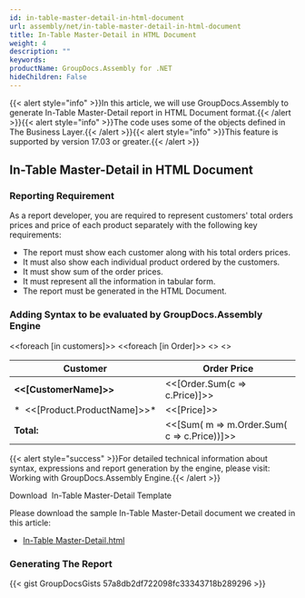 ```yaml
---
id: in-table-master-detail-in-html-document
url: assembly/net/in-table-master-detail-in-html-document
title: In-Table Master-Detail in HTML Document
weight: 4
description: ""
keywords: 
productName: GroupDocs.Assembly for .NET
hideChildren: False
---
```

{{< alert style="info" >}}In this article, we will use GroupDocs.Assembly to generate In-Table Master-Detail report in HTML Document format.{{< /alert >}}{{< alert style="info" >}}The code uses some of the objects defined in The Business Layer.{{< /alert >}}{{< alert style="info" >}}This feature is supported by version 17.03 or greater.{{< /alert >}}

## In-Table Master-Detail in HTML Document

### Reporting Requirement

As a report developer, you are required to represent customers' total orders prices and price of each product separately with the following key requirements:

*   The report must show each customer along with his total orders prices.
*   It must also show each individual product ordered by the customers.
*   It must show sum of the order prices.
*   It must represent all the information in tabular form.
*   The report must be generated in the HTML Document.

### Adding Syntax to be evaluated by GroupDocs.Assembly Engine

<<foreach \[in customers\]>> <<foreach \[in Order\]>> <</foreach>> <</foreach>>

| Customer | Order Price |
| --- | --- |
| **<<\[CustomerName\]>>** | <<\[Order.Sum(c => c.Price)\]>> |
| *  <<\[Product.ProductName\]>>* | <<\[Price\]>> |
| **Total:** | <<\[Sum( m => m.Order.Sum( c => c.Price))\]>> |

{{< alert style="success" >}}For detailed technical information about syntax, expressions and report generation by the engine, please visit: Working with GroupDocs.Assembly Engine.{{< /alert >}}

Download  In-Table Master-Detail Template

Please download the sample In-Table Master-Detail document we created in this article:

*   [In-Table Master-Detail.html](https://github.com/groupdocs-assembly/GroupDocs.Assembly-for-.NET/blob/master/Examples/Data/Source/HTML%20Templates/In-Table%20Master-Detail.html?raw=true)

### Generating The Report

{{< gist GroupDocsGists 57a8db2df722098fc33343718b289296 >}}


